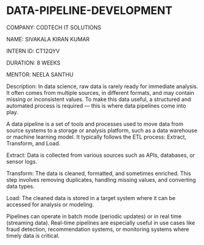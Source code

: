 # DATA-PIPELINE-DEVELOPMENT
COMPANY: CODTECH IT SOLUTIONS

NAME: SIVAKALA KIRAN KUMAR

INTERN ID: CT12QYV

DURATION: 8 WEEKS

MENTOR: NEELA SANTHU

Description:
In data science, raw data is rarely ready for immediate analysis. It often comes from multiple sources, in different formats, and may contain missing or inconsistent values. To make this data useful, a structured and automated process is required — this is where data pipelines come into play.

A data pipeline is a set of tools and processes used to move data from source systems to a storage or analysis platform, such as a data warehouse or machine learning model. It typically follows the ETL process: Extract, Transform, and Load.

Extract: Data is collected from various sources such as APIs, databases, or sensor logs.

Transform: The data is cleaned, formatted, and sometimes enriched. This step involves removing duplicates, handling missing values, and converting data types.

Load: The cleaned data is stored in a target system where it can be accessed for analysis or modeling.

Pipelines can operate in batch mode (periodic updates) or in real time (streaming data). Real-time pipelines are especially useful in use cases like fraud detection, recommendation systems, or monitoring systems where timely data is critical.
